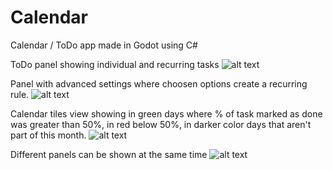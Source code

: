 # Calendar
Calendar / ToDo app made in Godot using C#

ToDo panel showing individual and recurring tasks
![alt text](https://github.com/[username]/[reponame]/blob/[branch]/ToDoPanel.png?raw=true)

Panel with advanced settings where choosen options create a recurring rule.
![alt text](https://github.com/[username]/[reponame]/blob/[branch]/AddingNewRecurringNote.png?raw=true)

Calendar tiles view showing in green days where % of task marked as done was greater than 50%, in red below 50%, in darker color days that aren't part of this month.
![alt text](https://github.com/[username]/[reponame]/blob/[branch]/CalendarPanel.png?raw=true)

Different panels can be shown at the same time
![alt text](https://github.com/[username]/[reponame]/blob/[branch]/ToDoPanelAndCalendarTilesPanel.png?raw=true)
